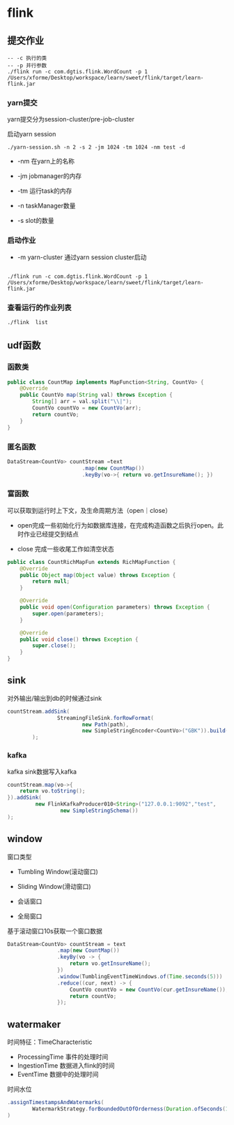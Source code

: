 # flink

## 提交作业

```shell
-- -c 执行的类 
-- -p 并行参数
./flink run -c com.dgtis.flink.WordCount -p 1 /Users/xforme/Desktop/workspace/learn/sweet/flink/target/learn-flink.jar

```

### yarn提交

yarn提交分为session-cluster/pre-job-cluster

启动yarn session

```shell
./yarn-session.sh -n 2 -s 2 -jm 1024 -tm 1024 -nm test -d 
```

- -nm 在yarn上的名称

- -jm jobmanager的内存

- -tm 运行task的内存

- -n taskManager数量

- -s slot的数量

### 启动作业

-  -m yarn-cluster 通过yarn session cluster启动

```shell

./flink run -c com.dgtis.flink.WordCount -p 1 /Users/xforme/Desktop/workspace/learn/sweet/flink/target/learn-flink.jar
```

### 查看运行的作业列表

```shell
./flink  list
```

## udf函数

### 函数类

```java
public class CountMap implements MapFunction<String, CountVo> {
    @Override
    public CountVo map(String val) throws Exception {
        String[] arr = val.split("\\|");
        CountVo countVo = new CountVo(arr);
        return countVo;
    }
}
```



### 匿名函数

```java
DataStream<CountVo> countStream =text
                        .map(new CountMap())
                        .keyBy(vo->{ return vo.getInsureName(); })
```

### 富函数

可以获取到运行时上下文，及生命周期方法（open｜close）

- open完成一些初始化行为如数据库连接，在完成构造函数之后执行open。此时作业已经提交到结点

- close 完成一些收尾工作如清空状态

```java
public class CountRichMapFun extends RichMapFunction {
    @Override
    public Object map(Object value) throws Exception {
        return null;
    }

    @Override
    public void open(Configuration parameters) throws Exception {
        super.open(parameters);
    }

    @Override
    public void close() throws Exception {
        super.close();
    }
}
```

## sink

对外输出/输出到db的时候通过sink

```java
countStream.addSink(
                StreamingFileSink.forRowFormat(
                        new Path(path),
                        new SimpleStringEncoder<CountVo>("GBK")).build()
        );
```

### kafka

kafka sink数据写入kafka

```java
countStream.map(vo->{
    return vo.toString();
}).addSink(
         new FlinkKafkaProducer010<String>("127.0.0.1:9092","test",
                 new SimpleStringSchema())
);
```

## window

窗口类型

- Tumbling Window(滚动窗口)

- Sliding Window(滑动窗口)

- 会话窗口

- 全局窗口

基于滚动窗口10s获取一个窗口数据

```java
DataStream<CountVo> countStream = text
                .map(new CountMap())
                .keyBy(vo -> {
                    return vo.getInsureName();
                })
                .window(TumblingEventTimeWindows.of(Time.seconds(5)))
                .reduce((cur, next) -> {
                    CountVo countVo = new CountVo(cur.getInsureName());
                    return countVo;
                });
```

## watermaker

时间特征：TimeCharacteristic

-   ProcessingTime 事件的处理时间
-   IngestionTime 数据进入flink的时间
-   EventTime 数据中的处理时间

时间水位

```java
.assignTimestampsAndWatermarks(
        WatermarkStrategy.forBoundedOutOfOrderness(Duration.ofSeconds(10));
)
```

